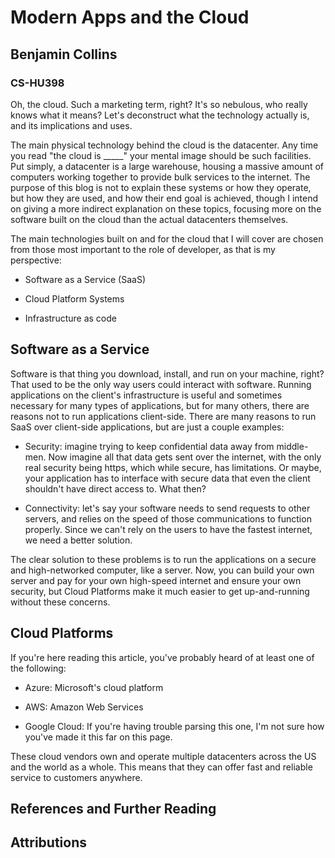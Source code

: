 # Modern Apps and the Cloud
## Benjamin Collins
### CS-HU398

Oh, the cloud. Such a marketing term, right? It's so nebulous, who really knows what it means? Let's deconstruct what the technology actually is, and its implications and uses.

The main physical technology behind the cloud is the datacenter. Any time you read "the cloud is _____" your mental image should be such facilities. Put simply, a datacenter is a large warehouse, housing a massive amount of computers working together to provide bulk services to the internet. The purpose of this blog is not to explain these systems or how they operate, but how they are used, and how their end goal is achieved, though I intend on giving a more indirect explanation on these topics, focusing more on the software built on the cloud than the actual datacenters themselves. 

The main technologies built on and for the cloud that I will cover are chosen from those most important to the role of developer, as that is my perspective:


 - Software as a Service (SaaS)

 - Cloud Platform Systems

 - Infrastructure as code

## Software as a Service

Software is that thing you download, install, and run on your machine, right? That used to be the only way users could interact with software. Running applications on the client's infrastructure is useful and sometimes necessary for many types of applications, but for many others, there are reasons not to run applications client-side. There are many reasons to run SaaS over client-side applications, but are just a couple examples:

- Security: imagine trying to keep confidential data away from middle-men. Now imagine all that data gets sent over the internet, with the only real security being https, which while secure, has limitations. Or maybe, your application has to interface with secure data that even the client shouldn't have direct access to. What then?

- Connectivity: let's say your software needs to send requests to other servers, and relies on the speed of those communications to function properly. Since we can't rely on the users to have the fastest internet, we need a better solution.

The clear solution to these problems is to run the applications on a secure and high-networked computer, like a server. Now, you can build your own server and pay for your own high-speed internet and ensure your own security, but Cloud Platforms make it much easier to get up-and-running without these concerns.

## Cloud Platforms

If you're here reading this article, you've probably heard of at least one of the following:

- Azure: Microsoft's cloud platform

- AWS: Amazon Web Services

- Google Cloud: If you're having trouble parsing this one, I'm not sure how you've made it this far on this page.

These cloud vendors own and operate multiple datacenters across the US and the world as a whole. This means that they can offer fast and reliable service to customers anywhere. 

## References and Further Reading

## Attributions
